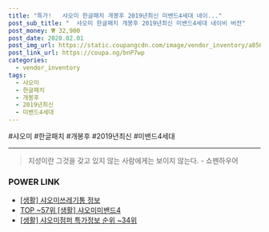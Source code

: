 ```yaml
--- 
title: "특가!   샤오미 한글패치 개봉후 2019년최신 미밴드4세대 네이..." 
post_sub_title: "  샤오미 한글패치 개봉후 2019년최신 미밴드4세대 네이비 버전" 
post_money: ₩ 32,900 
post_date: 2020.02.01 
post_img_url: https://static.coupangcdn.com/image/vendor_inventory/a856/60f2c323101e57bf7b27d23a8943ae492f1c34c82e7e5135703a688cf4a8.jpg 
post_link_url: https://coupa.ng/bnP7wp 
categories: 
  - vendor_inventory 
tags: 
  - 샤오미 
  - 한글패치 
  - 개봉후 
  - 2019년최신 
  - 미밴드4세대 
--- 
```

  #샤오미 #한글패치 #개봉후 #2019년최신 #미밴드4세대 
<hr> 

> 지성이란 그것을 갖고 있지 않는 사람에게는 보이지 않는다. - 쇼펜하우어 


### POWER LINK

* <a href="https://blog.naver.com/sakai111/221762039065" target="_blank"> [생활] 샤오미쓰레기통 정보 </a>
* <a href="https://blog.naver.com/an0733/221792101169" target="_blank"> TOP ~57위 [생활] 샤오미미밴드4</a>
* <a href="https://blog.naver.com/sakai111/221781364805" target="_blank"> [생활] 샤오미점퍼 특가정보 순위 ~34위</a>
